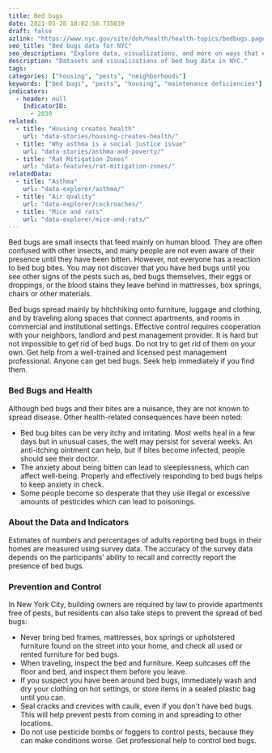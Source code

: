 ```yaml
---
title: Bed bugs
date: 2021-05-28 18:02:58.735039
draft: false
azlink: "https://www.nyc.gov/site/doh/health/health-topics/bedbugs.page"
seo_title: "Bed bugs data for NYC"
seo_description: "Explore data, visualizations, and more on ways that environments shape health in New York City's neighborhoods."
description: "Datasets and visualizations of bed bug data in NYC."
tags:
categories: ["housing", "pests", "neighborhoods"]
keywords: ["bed bugs", "pests", "housing", "maintenance deficiencies"]
indicators:
  - header: null
    IndicatorID:
      - 2030
related:
  - title: "Housing creates health"
    url: "data-stories/housing-creates-health/"
  - title: "Why asthma is a social justice issue"
    url: "data-stories/asthma-and-poverty/"
  - title: "Rat Mitigation Zones"
    url: "data-features/rat-mitigation-zones/"
relatedData:
  - title: "Asthma"
    url: "data-explorer/asthma/"
  - title: "Air quality"
    url: "data-explorer/cockroaches/"
  - title: "Mice and rats"
    url: "data-explorer/mice-and-rats/"
---
```


Bed bugs are small insects that feed mainly on human blood. They are often confused with other insects, and many people are not even aware of their presence until they have been bitten. However, not everyone has a reaction to bed bug bites. You may not discover that you have bed bugs until you see other signs of the pests such as, bed bugs themselves, their eggs or droppings, or the blood stains they leave behind in mattresses, box springs, chairs or other materials.

Bed bugs spread mainly by hitchhiking onto furniture, luggage and clothing, and by traveling along spaces that connect apartments, and rooms in commercial and institutional settings. Effective control requires cooperation with your neighbors, landlord and pest management provider. It is hard but not impossible to get rid of bed bugs. Do not try to get rid of them on your own. Get help from a well-trained and licensed pest management professional. Anyone can get bed bugs. Seek help immediately if you find them.

### Bed Bugs and Health

Although bed bugs and their bites are a nuisance, they are not known to spread disease. Other health-related consequences have been noted:

- Bed bug bites can be very itchy and irritating. Most welts heal in a few days but in unusual cases, the welt may persist for several weeks. An anti-itching ointment can help, but if bites become infected, people should see their doctor.
- The anxiety about being bitten can lead to sleeplessness, which can affect well-being. Properly and effectively responding to bed bugs helps to keep anxiety in check.
- Some people become so desperate that they use illegal or excessive amounts of pesticides which can lead to poisonings.

### About the Data and Indicators

Estimates of numbers and percentages of adults reporting bed bugs in their homes are measured using survey data. The accuracy of the survey data depends on the participants’ ability to recall and correctly report the presence of bed bugs.

### Prevention and Control

In New York City, building owners are required by law to provide apartments free of pests, but residents can also take steps to prevent the spread of bed bugs:

- Never bring bed frames, mattresses, box springs or upholstered furniture found on the street into your home, and check all used or rented furniture for bed bugs.
- When traveling, inspect the bed and furniture. Keep suitcases off the floor and bed, and inspect them before you leave.
- If you suspect you have been around bed bugs, immediately wash and dry your clothing on hot settings, or store items in a sealed plastic bag until you can.
- Seal cracks and crevices with caulk, even if you don't have bed bugs. This will help prevent pests from coming in and spreading to other locations.
- Do not use pesticide bombs or foggers to control pests, because they can make conditions worse. Get professional help to control bed bugs.
